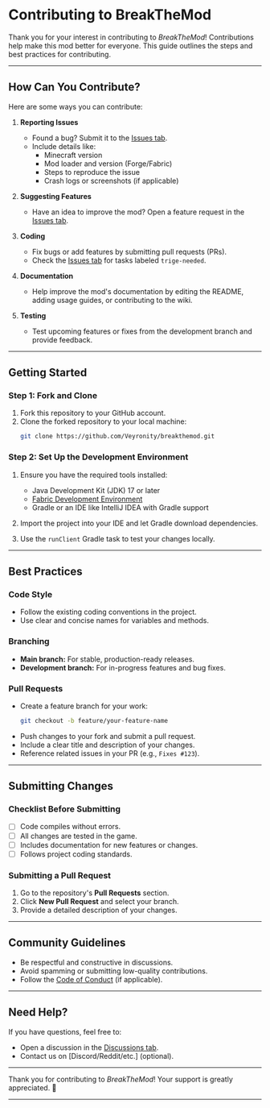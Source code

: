 
# **Contributing to BreakTheMod**

Thank you for your interest in contributing to *BreakTheMod*! Contributions help make this mod better for everyone. This guide outlines the steps and best practices for contributing.

---

## **How Can You Contribute?**

Here are some ways you can contribute:

1. **Reporting Issues**  
   - Found a bug? Submit it to the [Issues tab]().  
   - Include details like:  
     - Minecraft version  
     - Mod loader and version (Forge/Fabric)  
     - Steps to reproduce the issue  
     - Crash logs or screenshots (if applicable)

2. **Suggesting Features**  
   - Have an idea to improve the mod? Open a feature request in the [Issues tab](link-to-issues).

3. **Coding**  
   - Fix bugs or add features by submitting pull requests (PRs).  
   - Check the [Issues tab](link-to-issues) for tasks labeled `trige-needed`.

4. **Documentation**  
   - Help improve the mod's documentation by editing the README, adding usage guides, or contributing to the wiki.

5. **Testing**  
   - Test upcoming features or fixes from the development branch and provide feedback.

---

## **Getting Started**

### **Step 1: Fork and Clone**
1. Fork this repository to your GitHub account.  
2. Clone the forked repository to your local machine:  
   ```bash
   git clone https://github.com/Veyronity/breakthemod.git
   ```

### **Step 2: Set Up the Development Environment**
1. Ensure you have the required tools installed:
   - Java Development Kit (JDK) 17 or later  
   - [Fabric Development Environment](https://fabricmc.net/ )  
   - Gradle or an IDE like IntelliJ IDEA with Gradle support  

2. Import the project into your IDE and let Gradle download dependencies.  

3. Use the `runClient` Gradle task to test your changes locally.  

---

## **Best Practices**

### **Code Style**
- Follow the existing coding conventions in the project.  
- Use clear and concise names for variables and methods.  

### **Branching**
- **Main branch:** For stable, production-ready releases.  
- **Development branch:** For in-progress features and bug fixes.  

### **Pull Requests**
- Create a feature branch for your work:  
   ```bash
   git checkout -b feature/your-feature-name
   ```
- Push changes to your fork and submit a pull request.  
- Include a clear title and description of your changes.  
- Reference related issues in your PR (e.g., `Fixes #123`).

---

## **Submitting Changes**

### **Checklist Before Submitting**
- [ ] Code compiles without errors.  
- [ ] All changes are tested in the game.  
- [ ] Includes documentation for new features or changes.  
- [ ] Follows project coding standards.

### **Submitting a Pull Request**
1. Go to the repository's **Pull Requests** section.  
2. Click **New Pull Request** and select your branch.  
3. Provide a detailed description of your changes.  

---

## **Community Guidelines**

- Be respectful and constructive in discussions.  
- Avoid spamming or submitting low-quality contributions.  
- Follow the [Code of Conduct](link-to-code-of-conduct) (if applicable).  

---

## **Need Help?**
If you have questions, feel free to:  
- Open a discussion in the [Discussions tab](link-to-discussions).  
- Contact us on [Discord/Reddit/etc.] (optional).  

---

Thank you for contributing to *BreakTheMod*! Your support is greatly appreciated. 🎉

--- 
